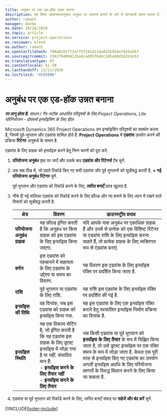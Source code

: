 ```yaml
---
title: अनुबंध पर एक एड-हॉक उन्नत बनाना
description: यह विषय आवश्यकतानुसार अनुबंध पर एडवांस बनाने के बारे में जानकारी प्रदान करता है.
author: rumant
manager: Annbe
ms.date: 10/26/2020
ms.topic: article
ms.service: project-operations
ms.reviewer: kfend
ms.author: rumant
ms.openlocfilehash: 790a0281f72eff5f241d11da025b5b4af643a567
ms.sourcegitcommit: 250270409412ba4cad95fbd4c345a80d3d2b3e53
ms.translationtype: HT
ms.contentlocale: hi-IN
ms.lasthandoff: 11/21/2020
ms.locfileid: "4595986"
---
```

# <a name="creating-an-ad-hoc-advance-on-a-contract"></a>अनुबंध पर एक एड-हॉक उन्नत बनाना

_**पर लागू होता है:** साधन / गैर-स्टॉक आधारित परिदृश्यों के लिए Project Operations, Lite परिनियोजन - प्रोफार्मा इनवॉइसिंग के लिए डील_

Microsoft Dynamics 365 Project Operations उन इनवॉइसिंग परिदृश्यों का समर्थन करता है, जिनमें पूर्व-भुगतान और एडवांस शामिल होते हैं. **Project Operations** में **एडवांस** उपयोग करने की प्रक्रिया **रिटेनर** अनुबंधों के समान है. 

एडवांस के लिए ग्राहक को इनवॉइस करने हेतु निम्न चरणों को पूरा करें.

1. **परियोजना अनुबंध** पृष्ठ पर जाएँ और उसके बाद **एडवांस और रिटेनर्स** टैब चुनें.
2. उस सब-ग्रिड में, जो पहले रिकॉर्ड किए गए सभी एडवांस और पूर्व भुगतानों को सूचीबद्ध करती है, **+ नई परियोजना अनुबंध रिटेनर** चुनें. 

    पूर्व भुगतान और एडवांस को रिकॉर्ड करने के लिए, **त्वरित बनाएँ** प्रपत्र खुलता है.
    
3. नीचे दी गई तालिका एडवांस को रिकॉर्ड करने के लिए फ़ील्ड और नए बनाने के लिए ध्यान में रखने वाले विचारों को सूचीबद्ध करती है:

    | क्षेत्र | विवरण | डाउनस्ट्रीम प्रभाव |
    | --- | --- | --- |
    | **परियोजना अनुबंध ग्राहक** | यह फ़ील्ड इंगित करती है कि अनुबंध पर किस ग्राहक को इस एडवांस के लिए इनवॉइस किया जाएगा. | यदि आपके पास अनुबंध पर एकाधिक ग्राहक हैं और उनमें से प्रत्येक को एक विशिष्ट रिटेनर या एडवांस राशि के लिए इनवॉइस करना चाहते हैं, तो प्रत्येक ग्राहक के लिए व्यक्तिगत रूप से एडवांस बनाएं. |
    | **वर्णन** | इस एडवांस को पहचानने में सहायता के लिए एडवांस के उद्देश्य या समय का विवरण. | यह विवरण इस एडवांस के लिए इनवॉइस पंक्ति पर प्रदर्शित किया जाता है. |
    | **राशि** | पूर्व भुगतान या एडवांस के लिए राशि. | यह राशि इस एडवांस के लिए इनवॉइस पंक्ति पर प्रदर्शित की गई है. |
    | **इनवॉइस की तिथि** | वह दिनांक, जब इस एडवांस को ग्राहक को इनवॉइस किया गया. | यह इस एडवांस के लिए एक इनवॉइस पंक्ति बनाने हेतु स्वचालित इनवॉइस निर्माण प्रक्रिया का दिनांक है. |
    | **इनवॉइस स्थिति** | यह एक विकल्प सेटिंग है, जो इंगित करती है कि यह एडवांस इस ग्राहक के लिए ड्राफ़्ट इनवॉइस में जोड़ा गया है या नहीं. संभावित मान हैं:</br>- **इनवॉइस करने के लिए तैयार नहीं**</br>- **इनवॉइस करने के लिए तैयार** | जब किसी एडवांस या पूर्व भुगतान को **इनवॉइस के लिए तैयार** के रूप में चिह्नित किया जाता है, तो उसे ड्राफ़्ट इनवॉइस पर एक पंक्ति समय के रूप में जोड़ा जाता है. केवल एक पूरी तरह से इनवॉइस किए गए एडवांस का उपयोग अगली इनवॉइस अवधि के लिए परियोजना लागतों के विरुद्ध मिलान करने के लिए किया जा सकता है. |

4. एडवांस या पूर्व भुगतान को रिकॉर्ड करने के लिए, त्वरित बनाएँ संवाद पर **सहेजें और बंद करें** चुनें.


[!INCLUDE[footer-include](../../includes/footer-banner.md)]